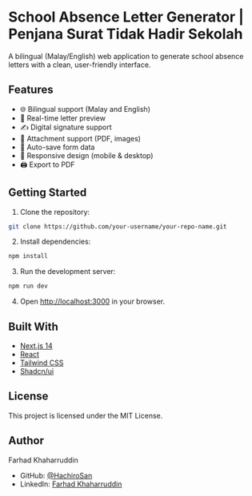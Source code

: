 # School Absence Letter Generator | Penjana Surat Tidak Hadir Sekolah

A bilingual (Malay/English) web application to generate school absence letters with a clean, user-friendly interface.

## Features

- 🌐 Bilingual support (Malay and English)
- 📝 Real-time letter preview
- ✍️ Digital signature support
- 📎 Attachment support (PDF, images)
- 💾 Auto-save form data
- 📱 Responsive design (mobile & desktop)
- 🖨️ Export to PDF

## Getting Started

1. Clone the repository:
```bash
git clone https://github.com/your-username/your-repo-name.git
```

2. Install dependencies:
```bash
npm install
```

3. Run the development server:
```bash
npm run dev
```

4. Open [http://localhost:3000](http://localhost:3000) in your browser.

## Built With

- [Next.js 14](https://nextjs.org/)
- [React](https://reactjs.org/)
- [Tailwind CSS](https://tailwindcss.com/)
- [Shadcn/ui](https://ui.shadcn.com/)

## License

This project is licensed under the MIT License.

## Author

Farhad Khaharruddin
- GitHub: [@HachiroSan](https://github.com/HachiroSan)
- LinkedIn: [Farhad Khaharruddin](https://www.linkedin.com/in/farhad-khaharruddin/)
